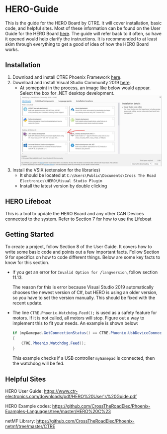 # HERO-Guide

This is the guide for the HERO Board by CTRE. It will cover installation, basic code, and helpful sites. Most of these information can be found on the User Guide for the HERO Board [here](https://www.ctr-electronics.com/downloads/pdf/HERO%20User's%20Guide.pdf). The guide will refer back to it often, so have it opened would help clarify the instructions. It is recommended to at least skim through everything to get a good of idea of how the HERO Board works.

## Installation

1. Download and install CTRE Phoenix Framework [here](https://www.ctr-electronics.com/hro.html#product_tabs_technical_resources).
2. Download and install Visual Studio Community 2019 [here](https://visualstudio.microsoft.com/vs/).
   * At somepoint in the process, an image like below would appear. Select the box for .NET desktop development.
    ![Select Workload](./img/VS19_select_workloads.JPG)
3. Install the VSIX (extension for the libraries)
   * It should be located at ```C:\Users\Public\Documents\Cross The Road Electronics\HERO\Visual Studio Plugin```
   * Install the latest version by double clicking

## HERO Lifeboat

This is a tool to update the HERO Board and any other CAN Devices connected to the system. Refer to Section 7 for how to use the Lifeboat

## Getting Started

To create a project, follow Section 8 of the User Guide. It covers how to write some basic code and points out a few important facts. Follow Section 9 for specifics on how to code different things. Below are some key facts to know for this section.

* If you get an error for ```Invalid Option for /langversion```, follow section 11.13.

    The reason for this is error because Visual Studio 2019 automatically chooses the newest version of C#, but HERO is using an older version, so you have to set the version manually. This should be fixed with the recent update.

* The line ```CTRE.Phoenix.Watchdog.Feed();``` is used as a safety feature for motors. If it is not called, all motors will stop. Figure out a way to implement this to fit your needs. An example is shown below:

    ``` C#
    if (myGamepad.GetConnectionStatus() == CTRE.Phoenix.UsbDeviceConnection.Connected)
    {
        CTRE.Phoenix.Watchdog.Feed();
    }
    ```

    This example checks if a USB controller ```myGamepad``` is connected, then the watchdog will be fed.

## Helpful Sites

HERO User Guide: <https://www.ctr-electronics.com/downloads/pdf/HERO%20User's%20Guide.pdf>

HERO Example codes: <https://github.com/CrossTheRoadElec/Phoenix-Examples-Languages/tree/master/HERO%20C%23>

netMF Library: <https://github.com/CrossTheRoadElec/Phoenix-netmf/tree/master/CTRE>
